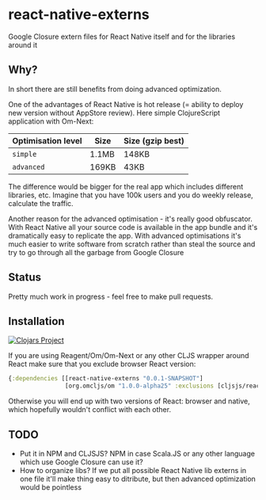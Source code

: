 # react-native-externs

Google Closure extern files for React Native itself and for the
libraries around it

## Why?

In short there are still benefits from doing advanced optimization.

One of the advantages of React Native is hot release (= ability to
deploy new version without AppStore review). Here simple ClojureScript
application with Om-Next:

|  Optimisation level    |  Size      | Size (gzip best)      |
|------------------------|----------- |-----------------------|
|  `simple`              | 1.1MB      | 148KB                 |
|  `advanced`            | 169KB      | 43KB                  |

The difference would be bigger for the real app which includes
different libraries, etc. Imagine that you have 100k users and you do
weekly release, calculate the traffic.

Another reason for the advanced optimisation - it's really good
obfuscator. With React Native all your source code is available in the
app bundle and it's dramatically easy to replicate the app. With
advanced optimisations it's much easier to write software from scratch
rather than steal the source and try to go through all the garbage
from Google Closure

## Status

Pretty much work in progress - feel free to make pull requests.

## Installation

[![Clojars Project](http://clojars.org/react-native-externs/latest-version.svg)](http://clojars.org/react-native-externs)

If you are using Reagent/Om/Om-Next or any other CLJS wrapper around React make sure that you exclude browser React version:

``` clojure
{:dependencies [[react-native-externs "0.0.1-SNAPSHOT"]
                [org.omcljs/om "1.0.0-alpha25" :exclusions [cljsjs/react cljsjs/react-dom]]]
```

Otherwise you will end up with two versions of React: browser and native, which hopefully wouldn't conflict with each other. 

## TODO

- Put it in NPM and CLJSJS? NPM in case Scala.JS or any other language
  which use Google Closure can use it?
- How to organize libs? If we put all possible React Native lib
  externs in one file it'll make thing easy to ditribute, but then
  advanced optimization would be pointless
